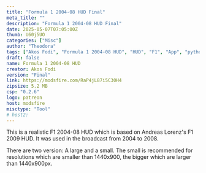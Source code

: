 ```yaml
---
title: "Formula 1 2004-08 HUD Final"
meta_title: ""
description: "Formula 1 2004-08 HUD Final"
date: 2025-05-07T07:05:00Z
thumb: U60j5UO
categories: ["Misc"]
author: "Theodora"
tags: ["Akos Fodi", "Formula 1 2004-08 HUD", "HUD", "F1", "App", "python"]
draft: false
name: Formula 1 2004-08 HUD
creator: Akos Fodi
version: "Final"
link: https://modsfire.com/RaP4jL87i5C30H4
zipsize: 5.2 MB
csp: "0.2.6"
logo: patreon
host: modsfire
misctype: "Tool"
# host2:
---
```


This is a realistic F1 2004-08 HUD which is based on Andreas Lorenz's F1 2009 HUD. It was used in the broadcast from 2004 to 2008.

There are two version: A large and a small. The small is recommended for resolutions which are smaller than 1440x900, the bigger which are larger than 1440x900px.